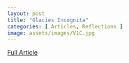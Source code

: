 ```yaml
---
layout: post
title: "Glacies Incognita"
categories: [ Articles, Reflections ]
image: assets/images/V1C.jpg
---
```


<a href = "/assets/documents/V1I1/V1I1A7.pdf"> Full Article </a>